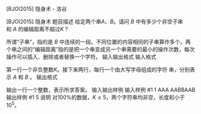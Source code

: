 



[BJOI2015] 隐身术 - 洛谷














[BJOI2015] 隐身术
题目描述
给定两个串$A$、$B$。请问$~B~$中有多少个非空子串和$~A~$的编辑距离不超过$K$？

所谓“子串”，指的是$~B~$中连续的一段。不同位置的内容相同的子串算作多个。两个串之间的“编辑距离”指的是把一个串变成另一个串需要的最小的操作次数，每次操作可以插入、删除或者替换一个字符。
输入输出格式
输入格式

第一行一个非负整数$K$。接下来两行，每行一个由大写字母组成的字符
串，分别表示$~A~$和$~B~$。
输出格式

输出一行一个整数，表示所求答案。
输入输出样例
输入样例 #1
1
AAA
AABBAAB
输出样例 #1
5
说明
对$100\%$的数据，$K\leq5$，两个字符串均非空，长度和小于$10^5$。






